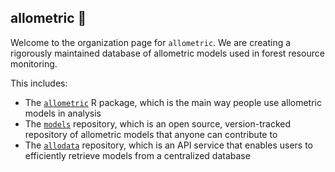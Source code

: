 ## allometric 🌲

Welcome to the organization page for `allometric`. We are creating a rigorously maintained database of allometric models used in forest resource monitoring.

This includes:

- The [`allometric`](https://github.com/allometric/allometric) R package, which is the main way people use allometric models in analysis
- The [`models`](https://github.com/allometric/models) repository, which is an open source, version-tracked repository of allometric models that anyone can contribute to
- The [`allodata`](https://github.com/allometric/allodata) repository, which is an API service that enables users to efficiently retrieve models from a centralized database
